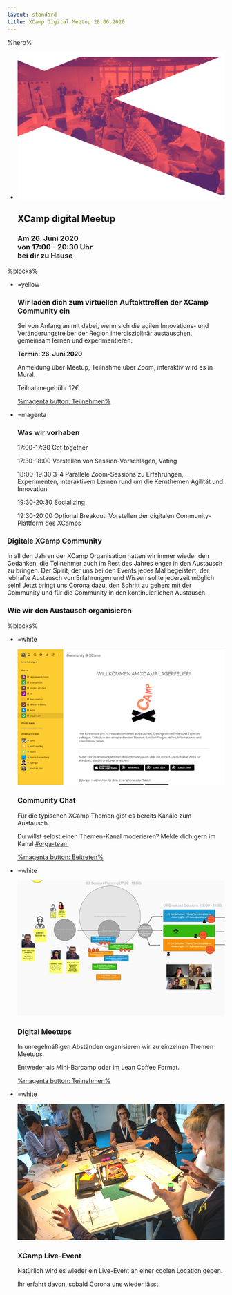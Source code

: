 ```yaml
---
layout: standard
title: XCamp Digital Meetup 26.06.2020
---
```


%hero%

- ![XCamp Digital Meetup](../assets/img/meetup-hero.svg)

  ## XCamp digital Meetup

  ### Am 26. Juni 2020<br>von 17:00 - 20:30 Uhr<br>bei dir zu Hause

%blocks%

- =yellow

  ### Wir laden dich zum virtuellen Auftakttreffen der XCamp Community ein

  Sei von Anfang an mit dabei, wenn sich die agilen Innovations- und Veränderungstreiber der Region interdisziplinär austauschen, gemeinsam lernen und experimentieren.

  **Termin: 26. Juni 2020**

  Anmeldung über Meetup, Teilnahme über Zoom, interaktiv wird es in Mural.

  Teilnahmegebühr 12€

  [%magenta button: Teilnehmen%](https://www.meetup.com/de-DE/XCamp-Meetup/events/271106925)

- =magenta

  ### Was wir vorhaben

  17:00-17:30 Get together

  17:30-18:00 Vorstellen von Session-Vorschlägen, Voting

  18:00-19:30 3-4 Parallele Zoom-Sessions zu Erfahrungen, Experimenten, interaktivem Lernen rund um die Kernthemen Agilität und Innovation

  19:30-20:30 Socializing

  19:30-20:00 Optional Breakout: Vorstellen der digitalen Community-Plattform des XCamps

### Digitale XCamp Community

In all den Jahren der XCamp Organisation hatten wir immer wieder den Gedanken, die Teilnehmer auch im Rest des Jahres enger in den Austausch zu bringen. Der Spirit, der uns bei den Events jedes Mal begeistert, der lebhafte Austausch von Erfahrungen und Wissen sollte jederzeit möglich sein! Jetzt bringt uns Corona dazu, den Schritt zu gehen: mit der Community und für die Community in den kontinuierlichen Austausch.

### Wie wir den Austausch organisieren

%blocks%

- =white

  ![XCommunity](../assets/img/XCommunity.png)

  ### Community Chat

  Für die typischen XCamp Themen gibt es bereits Kanäle zum Austausch.

  Du willst selbst einen Themen-Kanal moderieren? Melde dich gern im Kanal [#orga-team](https://community.xcamp.co/channel/orga-team)

  [%magenta button: Beitreten%](https://community.xcamp.co/)

- =white

  ![Mural](../assets/img/Mural.jpg)

  ### Digital Meetups

  In unregelmäßigen Abständen organisieren wir zu einzelnen Themen Meetups.
  
  Entweder als Mini-Barcamp oder im Lean Coffee Format.

  [%magenta button: Teilnehmen%](https://www.meetup.com/de-DE/XCamp-Meetup/events/271106925)

- =white

  ![XCamp 2018](../assets/img/XCamp18-DT.jpg)

  ### XCamp Live-Event
  
  Natürlich wird es wieder ein Live-Event an einer coolen Location geben.
  
  Ihr erfahrt davon, sobald Corona uns wieder lässt.
